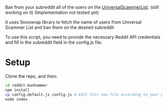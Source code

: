 Ban from your subreddit all of the users on the [UniversalScammerList](https://www.reddit.com/r/UniversalScammerList/wiki/banlist).  (still working on it) (Implementation not tested yet)

It uses Snoowrap library to fetch the name of users from Universal Scammer List and ban them on the desired subreddit

To use this script, you need to provide the necessary Reddit API credentials and fill in the subreddit field in the config.js file.

# Setup

Clone the repo, and then:

```bash
cd reddit-banhammer
npm install
cp config.default.js config.js # Edit this new file according to your preferences
node index
```
